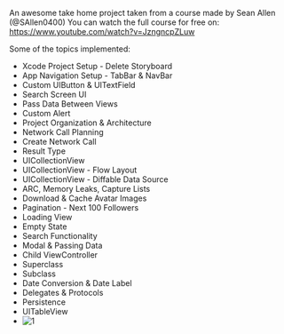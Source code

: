 An awesome take home project taken from a course made by Sean Allen (@SAllen0400)
You can watch the full course for free on: https://www.youtube.com/watch?v=JzngncpZLuw

Some of the topics implemented:
- Xcode Project Setup - Delete Storyboard
- App Navigation Setup - TabBar & NavBar
- Custom UIButton & UITextField
- Search Screen UI
- Pass Data Between Views
- Custom Alert
- Project Organization & Architecture
- Network Call Planning
- Create Network Call
- Result Type
- UICollectionView
- UICollectionView - Flow Layout
- UICollectionView - Diffable Data Source
- ARC, Memory Leaks, Capture Lists
- Download & Cache Avatar Images
- Pagination - Next 100 Followers
- Loading View
- Empty State
- Search Functionality
- Modal & Passing Data
- Child ViewController
- Superclass
- Subclass
- Date Conversion & Date Label
- Delegates & Protocols
- Persistence
- UITableView
- ![1](https://github.com/andresrechimon/GHFollowers/assets/70274608/36bccb6b-11b6-439d-a41b-00bad9ffc790)

